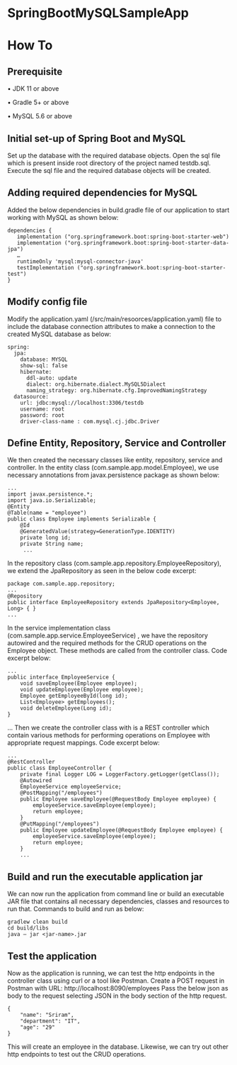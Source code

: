 # SpringBootMySQLSampleApp

#	How To

##	Prerequisite

•	JDK 11 or above

•	Gradle 5+ or above

•	MySQL 5.6 or above

##	Initial set-up of Spring Boot and MySQL

Set up the database with the required database objects. 
Open the sql file which is present inside root directory of the project named testdb.sql. Execute the sql file and the required database objects will be created.

##	Adding required dependencies for MySQL

Added the below dependencies in build.gradle file of our application to start working with MySQL as shown below:
```
dependencies {
   implementation ("org.springframework.boot:spring-boot-starter-web")
   implementation ("org.springframework.boot:spring-boot-starter-data-jpa")
   …
   runtimeOnly 'mysql:mysql-connector-java'
   testImplementation ("org.springframework.boot:spring-boot-starter-test")
}
```
##	Modify config file

Modify the application.yaml (/src/main/resoorces/application.yaml) file to include the database connection attributes to make a connection to the created MySQL database as below:
```
spring:
  jpa:
    database: MYSQL
    show-sql: false
    hibernate:
      ddl-auto: update
      dialect: org.hibernate.dialect.MySQL5Dialect
      naming_strategy: org.hibernate.cfg.ImprovedNamingStrategy
  datasource:
    url: jdbc:mysql://localhost:3306/testdb
    username: root
    password: root
    driver-class-name : com.mysql.cj.jdbc.Driver
```
##	Define Entity, Repository, Service and Controller

We then created the necessary classes like entity, repository, service and controller. In the entity class (com.sample.app.model.Employee), we use necessary annotations from javax.persistence package as shown below:

```
...
import javax.persistence.*;
import java.io.Serializable;
@Entity
@Table(name = "employee")
public class Employee implements Serializable {
    @Id
    @GeneratedValue(strategy=GenerationType.IDENTITY)
    private long id;
    private String name;
     ...
```
In the repository class (com.sample.app.repository.EmployeeRepository), we extend the JpaRepository as seen in the below code excerpt: 
```
package com.sample.app.repository;
...
@Repository
public interface EmployeeRepository extends JpaRepository<Employee, Long> { }
...
```
In the service implementation class (com.sample.app.service.EmployeeService) , we have the repository autowired and the required methods for the CRUD operations on the Employee object. These methods are called from the controller class. 
Code excerpt below:

```
...
public interface EmployeeService {
    void saveEmployee(Employee employee);
    void updateEmployee(Employee employee);
    Employee getEmployeeById(long id);
    List<Employee> getEmployees();
    void deleteEmployee(Long id);
}
```
...
Then we create the controller class with is a REST controller which contain various methods for performing operations on Employee with appropriate request mappings. Code excerpt below:
```
...
@RestController
public class EmployeeController {
	private final Logger LOG = LoggerFactory.getLogger(getClass());
	@Autowired
	EmployeeService employeeService;
	@PostMapping("/employees")
	public Employee saveEmployee(@RequestBody Employee employee) {
		employeeService.saveEmployee(employee);
		return employee;
	}
	@PutMapping("/employees")
	public Employee updateEmployee(@RequestBody Employee employee) {
		employeeService.saveEmployee(employee);
		return employee;
	}
	...
```
##	Build and run the executable application jar

We can now run the application from command line or build an executable JAR file that contains all necessary dependencies, classes and resources to run that. Commands to build and run as below:
```
gradlew clean build
cd build/libs
java – jar <jar-name>.jar
```

##	Test the application

Now as the application is running, we can test the http endpoints in the controller class using curl or a tool like Postman. Create a POST request in Postman with URL: 
http://localhost:8090/employees
Pass the below json as body to the request selecting JSON in the body section of the http request.
```
{
    "name": "Sriram",
    "department": "IT",
    "age": "29"
}
```
This will create an employee in the database. Likewise, we can try out other http endpoints to test out the CRUD operations.
